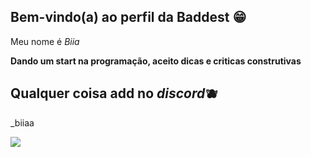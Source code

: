 ## Bem-vindo(a) ao perfil da Baddest 😁

Meu nome é _Biia_

**Dando um start na programação, aceito dicas e criticas construtivas**

## Qualquer coisa add no _discord_🫐

_biiaa

![](https://media.tenor.com/jNccxJwSwVIAAAAi/valorant-omen-cat-dance.gif)

